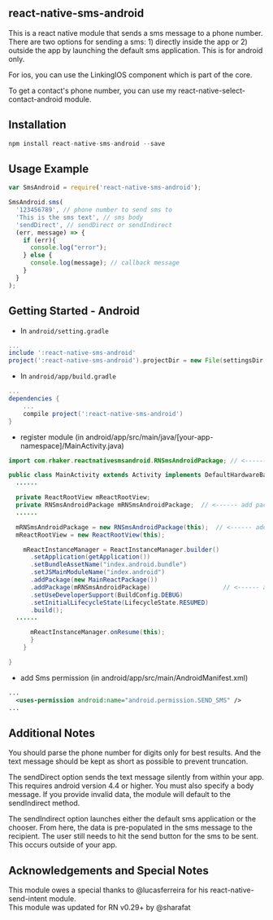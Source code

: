 ## react-native-sms-android

This is a react native module that sends a sms message to a phone number. There are two options for sending a sms: 1) directly inside the app or 2) outside the app by launching the default sms application. This is for android only.

For ios, you can use the LinkingIOS component which is part of the core.

To get a contact's phone number, you can use my react-native-select-contact-android module.  

## Installation

```js
npm install react-native-sms-android --save
```

## Usage Example

```js
var SmsAndroid = require('react-native-sms-android');

SmsAndroid.sms(
  '123456789', // phone number to send sms to
  'This is the sms text', // sms body
  'sendDirect', // sendDirect or sendIndirect
  (err, message) => {
    if (err){
      console.log("error");
    } else {
      console.log(message); // callback message
    }
  }
);

```

## Getting Started - Android
* In `android/setting.gradle`
```gradle
...
include ':react-native-sms-android'
project(':react-native-sms-android').projectDir = new File(settingsDir, '../node_modules/react-native-sms-android/android')
```

* In `android/app/build.gradle`
```gradle
...
dependencies {
    ...
    compile project(':react-native-sms-android')
}
```

* register module (in android/app/src/main/java/[your-app-namespace]/MainActivity.java)
```java
import com.rhaker.reactnativesmsandroid.RNSmsAndroidPackage; // <------ add import

public class MainActivity extends Activity implements DefaultHardwareBackBtnHandler {
  ......

  private ReactRootView mReactRootView;
  private RNSmsAndroidPackage mRNSmsAndroidPackage;  // <------ add package
  ......

  mRNSmsAndroidPackage = new RNSmsAndroidPackage(this);  // <------ add package
  mReactRootView = new ReactRootView(this);

    mReactInstanceManager = ReactInstanceManager.builder()
      .setApplication(getApplication())
      .setBundleAssetName("index.android.bundle")
      .setJSMainModuleName("index.android")
      .addPackage(new MainReactPackage())
      .addPackage(mRNSmsAndroidPackage)                    // <------ add package
      .setUseDeveloperSupport(BuildConfig.DEBUG)
      .setInitialLifecycleState(LifecycleState.RESUMED)
      .build();
  ......

      mReactInstanceManager.onResume(this);
      }
    }

}
```

* add Sms permission (in android/app/src/main/AndroidManifest.xml)
```xml
...
  <uses-permission android:name="android.permission.SEND_SMS" />
...
```
## Additional Notes

You should parse the phone number for digits only for best results. And the text message should be kept as short as possible to prevent truncation.

The sendDirect option sends the text message silently from within your app. This requires android version 4.4 or higher. You must also specify a body message. If you provide invalid data, the module will default to the sendIndirect method.

The sendIndirect option launches either the default sms application or the chooser. From here, the data is pre-populated in the sms message to the recipient. The user still needs to hit the send button for the sms to be sent. This occurs outside of your app.

## Acknowledgements and Special Notes

This module owes a special thanks to @lucasferreira for his react-native-send-intent module.  
This module was updated for RN v0.29+ by @sharafat
